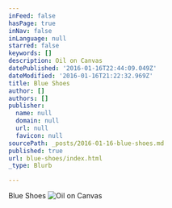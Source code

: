 ```yaml
---
inFeed: false
hasPage: true
inNav: false
inLanguage: null
starred: false
keywords: []
description: Oil on Canvas
datePublished: '2016-01-16T22:44:09.049Z'
dateModified: '2016-01-16T21:22:32.969Z'
title: Blue Shoes
author: []
authors: []
publisher:
  name: null
  domain: null
  url: null
  favicon: null
sourcePath: _posts/2016-01-16-blue-shoes.md
published: true
url: blue-shoes/index.html
_type: Blurb

---
```

Blue Shoes
![Oil on Canvas](https://the-grid-user-content.s3-us-west-2.amazonaws.com/34ea84ef-2c9b-4b9e-ae66-dbd1a88e5ed9.jpg)